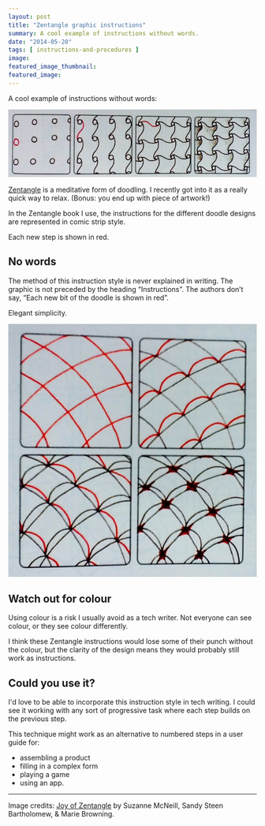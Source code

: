 ```yaml
---
layout: post
title: "Zentangle graphic instructions"
summary: A cool example of instructions without words.
date: "2014-05-20"
tags: [ instructions-and-procedures ]
image: 
featured_image_thumbnail: 
featured_image: 
---
```


A cool example of instructions without words:

![Zentangle instructions](/assets/images/zentangle.jpg)

[Zentangle](http://www.zentangle.com/) is a meditative form of doodling. I recently got into it as a really quick way to relax. (Bonus: you end up with piece of artwork!)

In the Zentangle book I use, the instructions for the different doodle designs are represented in comic strip style.

Each new step is shown in red.

## No words ##

The method of this instruction style is never explained in writing. The graphic is not preceded by the heading “Instructions”. The authors don’t say, “Each new bit of the doodle is shown in red”.

Elegant simplicity.

![Zentangle squares](/assets/images/foursquare.jpg)

## Watch out for colour ##

Using colour is a risk I usually avoid as a tech writer. Not everyone can see colour, or they see colour differently.

I think these Zentangle instructions would lose some of their punch without the colour, but the clarity of the design means they would probably still work as instructions.

## Could you use it? ##

I'd love to be able to incorporate this instruction style in tech writing. I could see it working with any sort of progressive task where each step builds on the previous step.

This technique might work as an alternative to numbered steps in a user guide for:

* assembling a product
* filling in a complex form
* playing a game
* using an app.

---

Image credits: [Joy of Zentangle](https://www.goodreads.com/book/show/50957691-joy-of-zentangle) by Suzanne McNeill, Sandy Steen Bartholomew, & Marie Browning.

